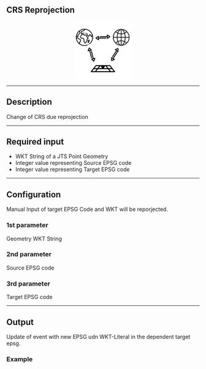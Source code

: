 <!--
  ~ Licensed to the Apache Software Foundation (ASF) under one or more
  ~ contributor license agreements.  See the NOTICE file distributed with
  ~ this work for additional information regarding copyright ownership.
  ~ The ASF licenses this file to You under the Apache License, Version 2.0
  ~ (the "License"); you may not use this file except in compliance with
  ~ the License.  You may obtain a copy of the License at
  ~
  ~    http://www.apache.org/licenses/LICENSE-2.0
  ~
  ~ Unless required by applicable law or agreed to in writing, software
  ~ distributed under the License is distributed on an "AS IS" BASIS,
  ~ WITHOUT WARRANTIES OR CONDITIONS OF ANY KIND, either express or implied.
  ~ See the License for the specific language governing permissions and
  ~ limitations under the License.
  ~
  -->

## CRS Reprojection

<p align="center">
    <img src="icon.png" width="150px;" class="pe-image-documentation"/>
</p>

***

## Description

Change of CRS due reprojection

***

## Required input

*  WKT String of a JTS Point Geometry
*  Integer value representing Source EPSG code
*  Integer value representing Target EPSG code


***

## Configuration

Manual Input of  target EPSG Code and WKT will be reporjected.

### 1st parameter
Geometry WKT String

### 2nd parameter
Source EPSG code

### 3rd parameter
Target EPSG code

***

## Output

Update of event with new EPSG udn WKT-Literal in the dependent target epsg.

### Example

